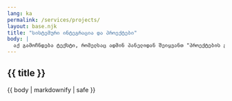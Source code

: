 ```yaml
---
lang: ka
permalink: /services/projects/
layout: base.njk
title: "სისტემური ინტეგრაცია და პროექტები"
body: |
  აქ გამოჩნდება ტექსტი, რომელსაც ადმინ პანელიდან შეიყვანთ "პროექტების გვერდის" რედაქტირებისას.
---
```

<section class="page-section">
    <div class="container content-container" data-aos="fade-up">
        <h1>{{ title }}</h1>
        <div class="page-content">
            {{ body | markdownify | safe }}
        </div>
    </div>
</section>